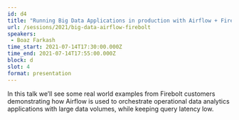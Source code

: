```yaml
---
id: d4
title: "Running Big Data Applications in production with Airflow + Firebolt"
url: /sessions/2021/big-data-airflow-firebolt
speakers:
 - Boaz Farkash
time_start: 2021-07-14T17:30:00.000Z
time_end: 2021-07-14T17:55:00.000Z
block: d
slot: 4
format: presentation
---
```


In this talk we’ll see some real world examples from Firebolt customers demonstrating how Airflow is used to orchestrate operational data analytics applications with large data volumes, while keeping query latency low.